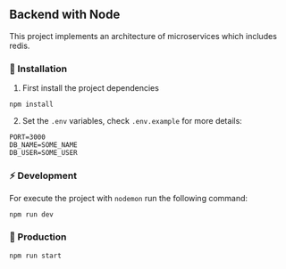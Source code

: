 ## Backend with Node
This project implements an architecture of microservices which includes redis.


### 🔧 Installation
1. First install the project dependencies
```
npm install
```
2. Set the `.env` variables, check `.env.example` for more details:
```
PORT=3000
DB_NAME=SOME_NAME
DB_USER=SOME_USER
```

### ⚡️ Development
For execute the project with `nodemon` run the following command:
```
npm run dev
```

### 🚀 Production
```
npm run start
```
